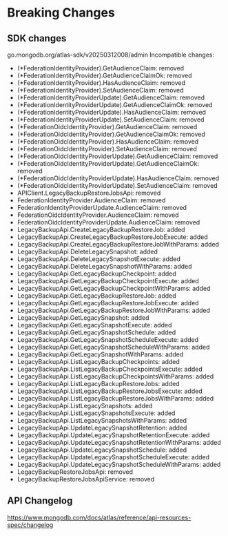 # Breaking Changes

## SDK changes

go.mongodb.org/atlas-sdk/v20250312008/admin
Incompatible changes:

- (\*FederationIdentityProvider).GetAudienceClaim: removed
- (\*FederationIdentityProvider).GetAudienceClaimOk: removed
- (\*FederationIdentityProvider).HasAudienceClaim: removed
- (\*FederationIdentityProvider).SetAudienceClaim: removed
- (\*FederationIdentityProviderUpdate).GetAudienceClaim: removed
- (\*FederationIdentityProviderUpdate).GetAudienceClaimOk: removed
- (\*FederationIdentityProviderUpdate).HasAudienceClaim: removed
- (\*FederationIdentityProviderUpdate).SetAudienceClaim: removed
- (\*FederationOidcIdentityProvider).GetAudienceClaim: removed
- (\*FederationOidcIdentityProvider).GetAudienceClaimOk: removed
- (\*FederationOidcIdentityProvider).HasAudienceClaim: removed
- (\*FederationOidcIdentityProvider).SetAudienceClaim: removed
- (\*FederationOidcIdentityProviderUpdate).GetAudienceClaim: removed
- (\*FederationOidcIdentityProviderUpdate).GetAudienceClaimOk: removed
- (\*FederationOidcIdentityProviderUpdate).HasAudienceClaim: removed
- (\*FederationOidcIdentityProviderUpdate).SetAudienceClaim: removed
- APIClient.LegacyBackupRestoreJobsApi: removed
- FederationIdentityProvider.AudienceClaim: removed
- FederationIdentityProviderUpdate.AudienceClaim: removed
- FederationOidcIdentityProvider.AudienceClaim: removed
- FederationOidcIdentityProviderUpdate.AudienceClaim: removed
- LegacyBackupApi.CreateLegacyBackupRestoreJob: added
- LegacyBackupApi.CreateLegacyBackupRestoreJobExecute: added
- LegacyBackupApi.CreateLegacyBackupRestoreJobWithParams: added
- LegacyBackupApi.DeleteLegacySnapshot: added
- LegacyBackupApi.DeleteLegacySnapshotExecute: added
- LegacyBackupApi.DeleteLegacySnapshotWithParams: added
- LegacyBackupApi.GetLegacyBackupCheckpoint: added
- LegacyBackupApi.GetLegacyBackupCheckpointExecute: added
- LegacyBackupApi.GetLegacyBackupCheckpointWithParams: added
- LegacyBackupApi.GetLegacyBackupRestoreJob: added
- LegacyBackupApi.GetLegacyBackupRestoreJobExecute: added
- LegacyBackupApi.GetLegacyBackupRestoreJobWithParams: added
- LegacyBackupApi.GetLegacySnapshot: added
- LegacyBackupApi.GetLegacySnapshotExecute: added
- LegacyBackupApi.GetLegacySnapshotSchedule: added
- LegacyBackupApi.GetLegacySnapshotScheduleExecute: added
- LegacyBackupApi.GetLegacySnapshotScheduleWithParams: added
- LegacyBackupApi.GetLegacySnapshotWithParams: added
- LegacyBackupApi.ListLegacyBackupCheckpoints: added
- LegacyBackupApi.ListLegacyBackupCheckpointsExecute: added
- LegacyBackupApi.ListLegacyBackupCheckpointsWithParams: added
- LegacyBackupApi.ListLegacyBackupRestoreJobs: added
- LegacyBackupApi.ListLegacyBackupRestoreJobsExecute: added
- LegacyBackupApi.ListLegacyBackupRestoreJobsWithParams: added
- LegacyBackupApi.ListLegacySnapshots: added
- LegacyBackupApi.ListLegacySnapshotsExecute: added
- LegacyBackupApi.ListLegacySnapshotsWithParams: added
- LegacyBackupApi.UpdateLegacySnapshotRetention: added
- LegacyBackupApi.UpdateLegacySnapshotRetentionExecute: added
- LegacyBackupApi.UpdateLegacySnapshotRetentionWithParams: added
- LegacyBackupApi.UpdateLegacySnapshotSchedule: added
- LegacyBackupApi.UpdateLegacySnapshotScheduleExecute: added
- LegacyBackupApi.UpdateLegacySnapshotScheduleWithParams: added
- LegacyBackupRestoreJobsApi: removed
- LegacyBackupRestoreJobsApiService: removed

## API Changelog

https://www.mongodb.com/docs/atlas/reference/api-resources-spec/changelog
